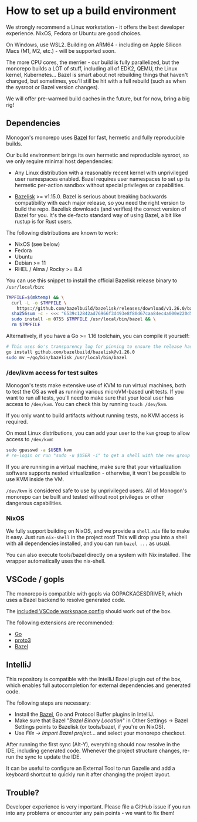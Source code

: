 # How to set up a build environment

We strongly recommend a Linux workstation - it offers the
best developer experience. NixOS, Fedora or Ubuntu are good choices.

On Windows, use WSL2. Building on ARM64 - including on Apple Silicon Macs (M1, M2, etc.) - will be supported soon.

The more CPU cores, the merrier - our build is fully parallelized, but the monorepo builds
a LOT of stuff, including all of EDK2, QEMU, the Linux kernel, Kubernetes... Bazel is smart about
not rebuilding things that haven't changed, but sometimes, you'll still be hit with a full rebuild
(such as when the sysroot or Bazel version changes).

We will offer pre-warmed build caches in the future, but for now, bring a big rig!

## Dependencies

Monogon's monorepo uses [Bazel](https://bazel.build) for fast, hermetic and fully reproducible builds.

Our build environment brings its own hermetic and reproducible sysroot,
so we only require minimal host dependencies:

- Any Linux distribution with a reasonably recent kernel with unprivileged 
  user namespaces enabled. Bazel requires user namespaces to set up its hermetic per-action 
  sandbox without special privileges or capabilities.

- [Bazelisk](https://github.com/bazelbuild/bazelisk) >= v1.15.0. Bazel is serious about breaking
  backwards compatibility with each major release, so you need the right version to build the repo.
  Bazelisk downloads (and verifies) the correct version of Bazel for you. It's the de-facto standard
  way of using Bazel, a bit like rustup is for Rust users.

The following distributions are known to work:

- NixOS (see below)
- Fedora
- Ubuntu
- Debian >= 11
- RHEL / Alma / Rocky >= 8.4

You can use this snippet to install the official Bazelisk release binary to `/usr/local/bin`:

```bash
TMPFILE=$(mktemp) && \
  curl -L -o $TMPFILE \
    https://github.com/bazelbuild/bazelisk/releases/download/v1.26.0/bazelisk-linux-amd64 && \
  sha256sum -c - <<< "6539c12842ad76966f3d493e8f80d67caa84ec4a000e220d5459833c967c12bc  $TMPFILE" && \
  sudo install -m 0755 $TMPFILE /usr/local/bin/bazel && \
  rm $TMPFILE
```

Alternatively, if you have a Go >= 1.16 toolchain, you can compile it yourself:

```bash
# This uses Go's transparency log for pinning to ensure the release hasn't been tampered with.
go install github.com/bazelbuild/bazelisk@v1.26.0 
sudo mv ~/go/bin/bazelisk /usr/local/bin/bazel
```

### /dev/kvm access for test suites

Monogon's tests make extensive use of KVM to run virtual machines, both to test the OS as well
as running various microVM-based unit tests. If you want to run all tests, you'll need to make sure
that your local user has access to `/dev/kvm`. You can check this by running `touch /dev/kvm`.

If you only want to build artifacts without running tests, no KVM access is required.

On most Linux distributions, you can add your user to the `kvm` group to allow access to `/dev/kvm`:

```bash
sudo gpasswd -a $USER kvm
# re-login or run "sudo -u $USER -i" to get a shell with the new group membership
```

If you are running in a virtual machine, make sure that your virtualization software supports
nested virtualization - otherwise, it won't be possible to use KVM inside the VM.

`/dev/kvm` is considered safe to use by unprivileged users. All of Monogon's monorepo can
be built and tested without root privileges or other dangerous capabilities.

### NixOS

We fully support building on NixOS, and we provide a `shell.nix` file to make it easy. Just run `nix-shell` in the
project root! This will drop you into a shell with all dependencies installed, and you can run `bazel ...` as usual.

You can also execute tools/bazel directly on a system with Nix installed. The wrapper automatically uses the nix-shell.

## VSCode / gopls

The monorepo is compatible with gopls via GOPACKAGESDRIVER, which uses a Bazel backend to resolve generated code.

The [included VSCode workspace config](.vscode/settings.json) should work out of the box.

The following extensions are recommended:
- [Go](https://marketplace.visualstudio.com/items?itemName=golang.go)
- [proto3](https://marketplace.visualstudio.com/items?itemName=zxh404.vscode-proto3)
- [Bazel](https://marketplace.visualstudio.com/items?itemName=BazelBuild.vscode-bazel)


## IntelliJ

This repository is compatible with the IntelliJ Bazel plugin out of the box, which enables
full autocompletion for external dependencies and generated code.

The following steps are necessary:

- Install the [Bazel](https://plugins.jetbrains.com/plugin/8609-bazel),
  Go and Protocol Buffer plugins in IntelliJ.
- Make sure that Bazel "*Bazel Binary Location*" in Other Settings → Bazel Settings points to Bazelisk
  (or tools/bazel, if you're on NixOS).
- Use _File → Import Bazel project_... and select your monorepo checkout.

After running the first sync (Alt-Y), everything should now resolve in the IDE, including generated code.
Whenever the project structure changes, re-run the sync to update the IDE.

It can be useful to configure an External Tool to run Gazelle and add a keyboard shortcut
to quickly run it after changing the project layout.

## Trouble?

Developer experience is very important. Please file a GitHub issue if you run into any problems
or encounter any pain points - we want to fix them!
